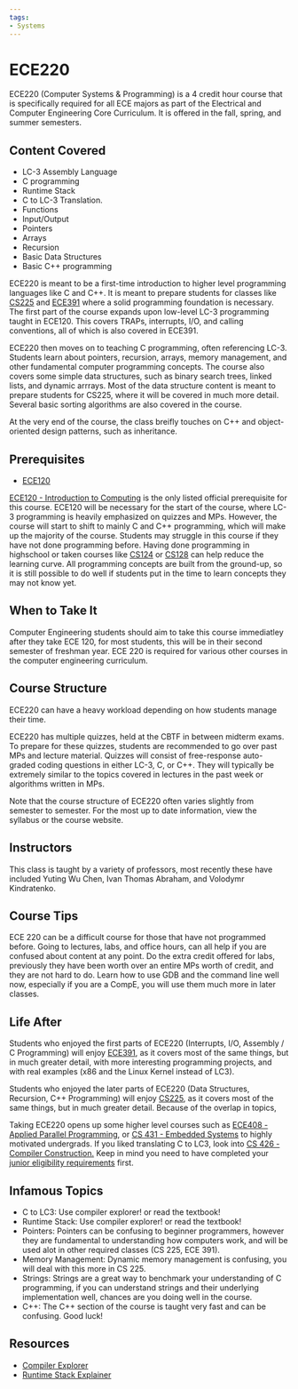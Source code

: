 ```yaml
---
tags:
- Systems
---
```


# ECE220

ECE220 (Computer Systems & Programming) is a 4 credit hour course that is specifically required for all ECE majors as part of the Electrical and Computer Engineering Core Curriculum. It is offered in the fall, spring, and summer semesters.

## Content Covered
- LC-3 Assembly Language
- C programming
- Runtime Stack
- C to LC-3 Translation.
- Functions
- Input/Output
- Pointers
- Arrays
- Recursion
- Basic Data Structures 
- Basic C++ programming

ECE220 is meant to be a first-time introduction to higher level programming languages like C and C++. It is meant to prepare students for classes like [CS225](../CS%20Course%20Offerings/CS225.md) and [ECE391](ECE391.md) where a solid programming foundation is necessary. The first part of the course expands upon low-level LC-3 programming taught in ECE120. This covers TRAPs, interrupts, I/O, and calling conventions, all of which is also covered in ECE391.

ECE220 then moves on to teaching C programming, often referencing LC-3. Students learn about pointers, recursion, arrays, memory management, and other fundamental computer programming concepts. The course also covers some simple data structures, such as binary search trees, linked lists, and dynamic arrrays. Most of the data structure content is meant to prepare students for CS225, where it will be covered in much more detail. Several basic sorting algorithms are also covered in the course.

At the very end of the course, the class breifly touches on C++ and object-oriented design patterns, such as inheritance.

## Prerequisites
- [ECE120](ECE120.md)

[ECE120 - Introduction to Computing](ECE120.md) is the only listed official prerequisite for this course. ECE120 will be necessary for the start of the course, where LC-3 programming is heavily emphasized on quizzes and MPs. However, the course will start to shift to mainly C and C++ programming, which will make up the majority of the course. Students may struggle in this course if they have not done programming before. Having done programming in highschool or taken courses like [CS124](../CS%20Course%20Offerings/CS124.md) or [CS128](../CS%20Course%20Offerings/CS128.md) can help reduce the learning curve. All programming concepts are built from the ground-up, so it is still possible to do well if students put in the time to learn concepts they may not know yet.  

## When to Take It
Computer Engineering students should aim to take this course immediatley after they take ECE 120, for most students, this will be in their second semester of freshman year. ECE 220 is required for various other courses in the computer engineering curriculum.

## Course Structure

ECE220 can have a heavy workload depending on how students manage their time. 

ECE220 has multiple quizzes, held at the CBTF in between midterm exams. To prepare for these quizzes, students are recommended to go over past MPs and lecture material. Quizzes will consist of free-response auto-graded coding questions in either LC-3, C, or C++. They will typically be extremely similar to the topics covered in lectures in the past week or algorithms written in MPs. 

Note that the course structure of ECE220 often varies slightly from semester to semester. For the most up to date information, view the syllabus or the course website.

## Instructors
This class is taught by a variety of professors, most recently these have included Yuting Wu Chen, Ivan Thomas Abraham, and Volodymr Kindratenko.

## Course Tips
ECE 220 can be a difficult course for those that have not programmed before. Going to lectures, labs, and office hours, can all help if you are confused about content at any point. Do the extra credit offered for labs, previously they have been worth over an entire MPs worth of credit, and they are not hard to do. Learn how to use GDB and the command line well now, especially if you are a CompE, you will use them much more in later classes.

## Life After

Students who enjoyed the first parts of ECE220 (Interrupts, I/O, Assembly / C Programming) will enjoy [ECE391](ECE391.md), as it covers most of the same things, but in much greater detail, with more interesting programming projects, and with real examples (x86 and the Linux Kernel instead of LC3).

Students who enjoyed the later parts of ECE220 (Data Structures, Recursion, C++ Programming) will enjoy [CS225](../CS%20Course%20Offerings/CS225.md), as it covers most of the same things, but in much greater detail. Because of the overlap in topics, 

Taking ECE220 opens up some higher level courses such as [ECE408 - Applied Parallel Programming](ECE408.md), or [CS 431 - Embedded Systems](../CS%20Course%20Offerings/CS431.md) to highly motivated undergrads. If you liked translating C to LC3, look into [CS 426 - Compiler Construction.](../CS%20Course%20Offerings/CS426.md) Keep in mind you need to have completed your [junior eligibility requirements](https://ece.illinois.edu/academics/ugrad/advising-tips/junior225) first. 


## Infamous Topics
- C to LC3: Use compiler explorer! or read the textbook!
- Runtime Stack: Use compiler explorer! or read the textbook!
- Pointers: Pointers can be confusing to beginner programmers, however they are fundamental to understanding how computers work, and will be used alot in other required classes (CS 225, ECE 391).
- Memory Management: Dynamic memory management is confusing, you will deal with this more in CS 225.
- Strings: Strings are a great way to benchmark your understanding of C programming, if you can understand strings and their underlying implementation well, chances are you doing well in the course.
- C++: The C++ section of the course is taught very fast and can be confusing. Good luck!

## Resources
- [Compiler Explorer](https://www.xavierrouth.com/lc3compiler)
- [Runtime Stack Explainer](https://www.cs.colostate.edu/~fsieker/misc/runtimeStack/runtimeStack.html)
